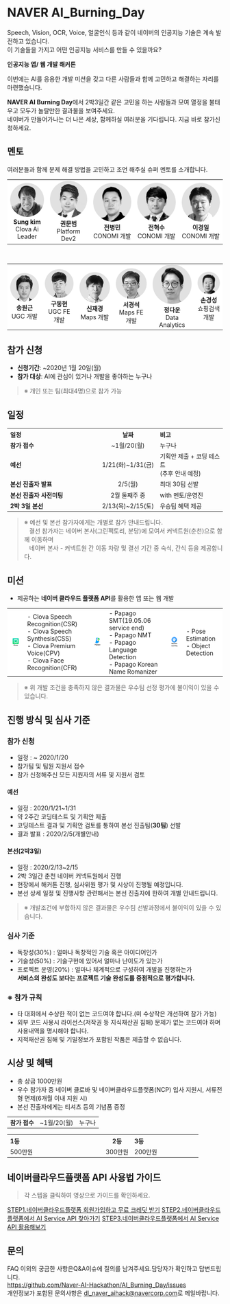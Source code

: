 # NAVER AI_Burning_Day

Speech, Vision, OCR, Voice, 얼굴인식 등과 같이 네이버의 인공지능 기술은 계속 발전하고 있습니다.<br>
이 기술들을 가지고 어떤 인공지능 서비스를 만들 수 있을까요? 

<strong>인공지능 앱/ 웹 개발 해커톤</strong>

이번에는 AI를 응용한 개발 미션을 갖고 다른 사람들과 함께 고민하고 해결하는 자리를 마련했습니다. <br>

<strong>NAVER AI Burning Day</strong>에서 2박3일간 같은 고민을 하는 사람들과 모여 열정을 불태우고 모두가 놀랄만한 결과물을 보여주세요.<br>
네이버가 만들어가나는 더 나은 세상, 함께하실 여러분을 기다립니다. 지금 바로 참가신청하세요. 


## 멘토
여러분들과 함께 문제 해결 방법을 고민하고 조언 해주실 슈퍼 멘토를 소개합니다.

<table>
  <tr style="background-color:#fff">
    <td style="text-align:center">
      <img src="mentor/mentor_1.png"><br>
      <strong>Sung kim</strong><br>
      Clova Ai Leader
    </td>
    <td style="text-align:center">
      <img src="mentor/mentor_2.png"><br>
       <strong>권문범</strong><br>
      Platform Dev2
    </td>
    <td style="text-align:center">
      <img src="mentor/mentor_3.png"><br>
       <strong>전병민</strong><br>
      CONOMI 개발
    </td>
    <td style="text-align:center">
      <img src="mentor/mentor_4.png"><br>
       <strong>전혁수</strong><br>
      CONOMI 개발
    </td>
    <td style="text-align:center">
      <img src="mentor/mentor_6.png"><br>
      <strong>이경일</strong><br>
      CONOMI 개발
    </td>
  </tr>
 </table><br>
 <table>
   <tr style="background-color:#fff">
    <td style="text-align:center">
      <img src="mentor/mentor_7.png"><br>
      <strong>송원근</strong><br>
      UGC 개발
    </td>
   <td style="text-align:center">
      <img src="mentor/mentor_5.png"><br>
      <strong>구동현</strong><br>
      UGC FE 개발
    </td>
    <td style="text-align:center">
      <img src="mentor/mentor_8.png"><br>
      <strong>신재경</strong><br>
      Maps 개발
    </td>
    <td style="text-align:center">
      <img src="mentor/mentor_9.png"><br>
      <strong>서경석</strong><br>
      Maps FE 개발
    </td>
    <td style="text-align:center">
      <img src="mentor/mentor_10.png"><br>
      <strong>정다운</strong><br>
      Data Analytics
    </td>
    <td style="text-align:center">
      <img src="mentor/mentor_11.png"><br>
      <strong>손경성</strong><br>
      쇼핑검색개발
    </td>
  </tr>
</table>

## 참가 신청

* **신청기간**: ~2020년 1월 20일(월)
* **참가 대상**: AI에 관심이 있거나 개발을 좋아하는 누구나
> ※ 개인 또는 팀(최대4명)으로 참가 가능

## 일정
<table class="tbl_schedule">
  <tr>
    <th style="text-align:left;width:50%">일정</th>
    <th style="text-align:center;width:15%">날짜</th>
    <th style="text-align:left;width:35%">비고</th>
  </tr>
  <tr>
    <td>
      <strong>참가 접수</strong><br>
    </td>
    <td style="text-align:center">~1월/20(월)</td>
    <td>
      누구나
    </td>
  </tr>
  <tr>
    <td>
      <strong>예선</strong><br>
    </td>
    <td style="text-align:center">1/21(화)~1/31(금)</td>
    <td>
      기획안 제출 + 코딩 테스트<br>
      (추후 안내 예정)
    </td>
  </tr>
  <tr>
    <td>
      <strong>본선 진출자 발표</strong><br>
    </td>
    <td style="text-align:center"> 2/5(월)</td>
    <td>
      최대 30팀 선발<br>
    </td>
  </tr>
   <tr>
    <td>
      <strong>본선 진출자 사전미팅</strong><br>
    </td>
    <td style="text-align:center"> 2월 둘째주 중</td>
    <td>
      with 멘토/운영진<br>
    </td>
  </tr>
   <tr>
    <td>
      <strong>2박 3일 본선</strong><br>
    </td>
    <td style="text-align:center">2/13(목)~2/15(토)</td>
    <td>
      우승팀 혜택 제공<br>
    </td>
  </tr>
</table>

> ※ 예선 및 본선 참가자에게는 개별로 참가 안내드립니다.<br>
> &nbsp;&nbsp;&nbsp;결선 참가자는 네이버 본사(그린팩토리, 분당)에 모여서 커넥트원(춘천)으로 함께 이동하며<br>
&nbsp;&nbsp;&nbsp;네이버 본사 - 커넥트원 간 이동 차량 및 결선 기간 중 숙식, 간식 등을 제공합니다.

## 미션
* 제공하는 **네이버 클라우드 플랫폼 API**를 활용한 앱 또는 웹 개발 


<table>
  <tr style="background-color:#fff">
    <td style="text-align:center">
      <img src="logo/logo_clova.png"><br>
      </td>
    <td style="text=align:center">- Clova Speech Recognition(CSR)<br>
      - Clova Speech Synthesis(CSS)<br>
      - Clova Premium Voice(CPV)<br>
      - Clova Face Recognition(CFR)
    </td>
    <td style="text-align:center">
      <img src="logo/logo_papago.png"><br>
    </td>
       <td>- Papago SMT(19.05.06 service end)<br>
         - Papago NMT<br>
         - Papago Language Detection<br>
         - Papago Korean Name Romanizer
    </td>
      <td style="text-align:center">
      <img src="logo/logo_machinelearning.png"><br>
    </td>
       <td>- Pose Estimation<br>
         - Object Detection<br>
    </td>
</table>

<table class="tbl_schedule">
  <tr>
    <td>
      <strong>참가 접수</strong><br>
    </td>
    <td style="text-align:center">~1월/20(월)</td>
    <td>
      누구나
    </td>

> ※ 위 개발 조건을 충족하지 않은 결과물은 우수팀 선정 평가에 불이익이 있을 수 있습니다.<br>

## 진행 방식 및 심사 기준

### 참가 신청

* 일정 : ~ 2020/1/20
* 참가팀 및 팀원 지원서 접수 
* 참가 신청해주신 모든 지원자의 서류 및 지원서 검토

#### 예선 
* 일정 : 2020/1/21~1/31
* 약 2주간 코딩테스트 및 기획안 제출 
* 코딩테스트 결과 및 기획안 검토를 통하여 본선 진출팀(**30팀**) 선발
* 결과 발표 : 2020/2/5(개별안내)

#### 본선(2박3일)
* 일정 : 2020/2/13~2/15
* 2박 3일간 춘천 네이버 커넥트원에서 진행 
* 현장에서 해커톤 진행, 심사위원 평가 및 시상이 진행될 예정입니다. 
* 본선 상세 일정 및 진행사항 관련해서는 본선 진출자에 한하여 개별 안내드립니다. 
> ※ 개발조건에 부합하지 않은 결과물은 우수팀 선발과정에서 불이익이 있을 수 있습니다.

### 심사 기준
* 독창성(30%) : 얼마나 독창적인 기술 혹은 아이디어인가 
* 기술성(50%) : 기술구현에 있어서 얼마나 난이도가 있는가 
* 프로젝트 운영(20%) : 얼마나 체계적으로 구성하여 개발을 진행하는가 <br>
**서비스의 완성도 보다는 프로젝트 기술 완성도를 중점적으로 평가합니다.**

### ※ 참가 규칙 
* 타 대회에서 수상한 적이 없는 코드여야 합니다.(미 수상작은 개선하여 참가 가능) 
* 외부 코드 사용시 라이선스(저작권 등 지식재산권 침해) 문제가 없는 코드여야 하며 사용내역을 명시해야 합니다.
* 지적재산권 침해 및 기밀정보가 포함된 작품은 제출할 수 없습니다. 


## 시상 및 혜택

* 총 상금 1000만원
* 우수 참가자 중 네이버 클로바 및 네이버클라우드플랫폼(NCP) 입사 지원시, 서류전형 면제(6개월 이내 지원 시)
* 본선 진출자에게는 티셔츠 등의 기념품 증정

<table class="tbl_awards">
  <tr>
    <th style="text-align:left;width:50%">1등</th>
    <th style="text-align:center;width:15%">2등</th>
    <th style="text-align:left;width:35%">3등</th>
  </tr>
  <tr>
    <td>
      500만원<br>
    </td>
    <td style="text-align:center">300만원</td>
    <td>
      200만원
    </td>
  </tr>
 </table>
 
## 네이버클라우드플랫폼 API 사용법 가이드
>각 스텝을 클릭하여 영상으로 가이드를 확인하세요.

[STEP1.네이버클라우드플랫폼 회원가입하고 무료 크레딧 받기](https://youtu.be/MvO4ryJgum8)
[STEP2.네이버클라우드플랫폼에서 AI Service API 찾아가기](https://youtu.be/LOEPM3w782A)
[STEP3.네이버클라우드플랫폼에서 AI Service API 활용해보기](https://youtu.be/2E2mBt_jXP8)



## 문의
FAQ 이외의 궁금한 사항은Q&A이슈에 질의를 남겨주세요.담당자가 확인하고 답변드립니다.<br>
<a href="https://github.com/Naver-AI-Hackathon/AI_Burning_Day/issues"> https://github.com/Naver-AI-Hackathon/AI_Burning_Day/issues
<br>
개인정보가 포함된 문의사항은 <dl_naver_aihack@navercorp.com>로 메일바랍니다. 



